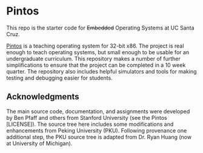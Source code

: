 # Pintos
This repo is the starter code for ~~Embedded~~ Operating Systems at UC Santa Cruz.

[Pintos](http://pintos-os.org) is a teaching operating system for 32-bit x86.
The project is real enough to teach operating systems, but small enough to be
usable for an undergraduate curriculum.  This repository makes a number of
further simplifications to ensure that the project can be completed in a 10 week
quarter.  The repository also includes helpful simulators and tools for making
testing and debugging easier for students.

## Acknowledgments

The main source code, documentation, and assignments were developed by Ben Pfaff
and others from Stanford University (see the Pintos [LICENSE]).  The source tree
here includes some modifications and enhancements from Peking University (PKU).
Following provenance one additional step, the PKU source tree is adapted from
Dr. Ryan Huang (now at University of Michigan).
